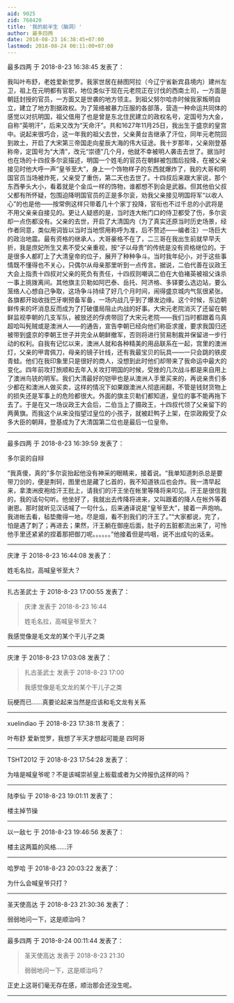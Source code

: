 ```yaml
---
aid: 9025
zid: 768420
title: '我的前半生（脑洞）'
author: 最多四两
date: 2018-08-23 16:38:45+07:00
lastmod: 2018-08-24 00:11:00+07:00
---
```


最多四两 于 2018-8-23 16:38:45 发表了：

我叫叶布舒，老姓爱新觉罗。我家世居在赫图阿拉（今辽宁省新宾县境内）建州左卫，祖上在元明都有官职，地位类似于现在元老院正在讨伐的西南土司，一方面是朝廷封授的官员，一方面又是世袭的地方领主。到祖父努尔哈赤时候我家叛明自立，建立了地方割据政权。为了笼络被暴力压服的各部落，营造一种命运共同体的感觉以对抗明国，祖父借用了也是曾是东北住民建立的政权名号，定国号为大金，自称“英明汗”，后来又改为“天命汗”。共和1627年11月25日，我出生于盛京的皇宫中。说起来很巧合，这一年我的祖父去世，父亲黄台吉继承了汗位，同年元老院回到故土，开启了大宋第三帝国走向星辰大海的伟大征途。我十岁那年，父亲刚登基称帝，定国号为“大清”，改元“崇德”几个月，他就不幸被明人袭击去世了。据当时也在场的十四叔多尔衮描述，明国一个姓毛的官员在朝鲜被包围后投降，在被父亲接见时他大呼一声“皇爷至大”，身上一个饰物样子的东西就爆炸了，我的大哥和明国官员当场被炸死，父亲受了重伤，第二天也去世了。十四叔后来跟大家说，那个东西拳头大小，看着就是个金瓜一样的饰物，谁都想不到会是武器。但其他伯父叔父都有所怀疑，包围迫降明国官员的正是多尔衮，劝我父亲接见明国将军“以收人心”的也是他——按常例这样只带着几十个家丁投降，官衔也不过千总的小武将是不用父亲亲自接见的。更让人疑惑的是，当时连大帐门口的侍卫都受了伤，多尔衮却一点伤都没有。父亲的去世，开启了大清国内（为了真实还原当时历史场景，经作者同意，类似用词皆以当时当地惯用称呼为准，后不赘述——编者注）一场巨大的政治地震。最有资格的继承人，大哥豪格不在了，二三哥在我出生前就早早夭折，我是庶妃所生又素不受父亲重视，按“子以母贵”的传统是没有资格继位的。于是很多人都盯上了大清皇帝的位子，展开了种种争斗。当时我年纪小，对于这些事情既不懂得也不关心，只偶尔从母亲那里听到一点传言。据说，二伯代善在议政王大会上指责十四叔对父亲的死负有责任，十四叔则嘲讽二伯在大伯褚英被祖父诛杀一事上挑拨离间。其他旗主贝勒如阿巴泰、岳托、阿济格、多铎要么选边站，要么笼络人心想自己争取，这场争斗持续了好几个月时间，闹得盛京城内气氛很紧张。各旗都开始收拢巴牙喇预备军备，一场内战几乎到了爆发边缘。这个时候，东边朝鲜传来的坏消息反而成为了打破僵局阻止内战的好事。大宋元老院消灭了还留在朝鲜监视李朝的几支军队，被放还的俘虏带回了大宋元老院——我们当时都跟着乌真超哈叫髡贼或是澳洲人——的通告，宣告李朝已经向他们称臣求援，要求我国归还被带到盛京的李朝王世子并完全从朝鲜撤军，否则将进行贸易制裁并保留进一步行动的权利。自我有记忆以来，澳洲人就和各种精美的用品联系在一起，宫里的澳洲灯，父亲的甲胄佩刀，母亲的镜子针线，还有我最宝贝的玩具——一只会跳的铁皮青蛙。他们在我印象里只是很好的商人，没想到此时他们却带来了我命运中最大的变化。四年前攻打旅顺和去年入关攻打明国的时候，受挫的几次战斗都是来自用上了澳洲鸟铳的明军。我们大清最好的铠甲也是从澳洲人手里买来的，再说亲贵们多少都在和澳洲人做买卖，这样的情况下如果跟澳洲人彻底闹翻，不管是钱财货物上的损失还是军事上的危险都很大。外面的旗主贝勒们都知道，皇位的事不能再拖下去了。于是在又一场议政王大会后，二伯当上了摄政王，十四叔代领了父亲留下的两黄旗。而我这个从来没指望过皇位的小孩子，就被赶鸭子上架，在崇政殿受了众多大臣的朝拜，登基成为了大清国第二位也是最后一位皇帝。

---------

最多四两 于 2018-8-23 16:39:59 发表了：

多尔衮的自辩

“我真傻，真的”多尔衮抬起他没有神采的眼睛来，接着说。“我单知道刺杀总是要带刀剑的，便是荆轲，图里也是藏了匕首的，我不知道铁瓜也会炸。我一清早起来，拿澳洲皮袍给汗王批上，请我们的汗王坐在帐里等降将来叩见。汗王是很信我的，我的话句句听。他坐好了，我就出去传降将进来，又叫跟着的降人在帐外等着谢恩。那时就听见汉话喊了一句什么，后来通译说是“皇爷至大”，接着一声炮响。我进帐去看，毡垫撒得一地，尽是烟，看不到我们的汗王了。”“大家都说，完了，怕是遇了刺了；再进去；果然，汗王躺在御座后面，肚子的五脏都流出来了，可怜他手里还紧紧的捏着那把御刀呢。。。。。。”他接着但是呜咽，说不出成句的话来。

---------

庆津 于 2018-8-23 16:44:08 发表了：

姓毛名拉，高喊皇爷至大？

---------

扎古圣武士 于 2018-8-23 17:00:55 发表了：

> 庆津 发表于 2018-8-23 16:44
> 
> 姓毛名拉，高喊皇爷至大？



我感觉像是毛文龙的某个干儿子之类

---------

庆津 于 2018-8-23 17:03:08 发表了：

> 扎古圣武士 发表于 2018-8-23 17:00
> 
> 我感觉像是毛文龙的某个干儿子之类



玩梗而已……真要论起来当然是应该和毛文龙有关系

---------

xuelindiao 于 2018-8-23 17:38:11 发表了：

叶布舒 爱新觉罗，我想了半天才想起可能是 四阿哥

---------

TSHT2012 于 2018-8-23 17:54:28 发表了：

为啥是喊皇爷呢？不是该喊崇祯皇上板载或者为父帅报仇这样的吗？

---------

陆李仙 于 2018-8-23 19:01:11 发表了：

楼主掉节操

---------

以一敌七 于 2018-8-23 19:46:56 发表了：

楼主这两篇的风格……汗

---------

哈罗哈 于 2018-8-23 20:03:22 发表了：

为什么会喊皇爷只打？

---------

圣天使高达 于 2018-8-23 21:30:36 发表了：

弱弱地问一下，这是顺治吗？

---------

最多四两 于 2018-8-24 00:11:44 发表了：

> 圣天使高达 发表于 2018-8-23 21:30
> 
> 弱弱地问一下，这是顺治吗？



正史上这哥们毫无存在感，顺治那会还没生呢。

---------

